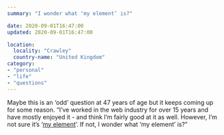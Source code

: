 ```yaml
---
summary: "I wonder what ‘my element’ is?"

date: 2020-09-01T16:47:00
updated: 2020-09-01T16:47:00

location:
  locality: "Crawley"
  country-name: "United Kingdom"
category:
- "personal"
- "life"
- "questions"
---
```


Maybe this is an ‘odd’ question at 47 years of age but it keeps coming up for some reason. “I’ve worked in the web industry for over 15 years and have mostly enjoyed it - and think I’m fairly good at it as well. However, I’m not sure it’s ‘[my element][1]’. If not, I wonder what ‘my element’ is?”

[1]: https://youtu.be/17fbxRQgMlU?t=459
